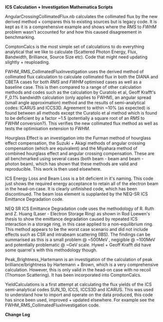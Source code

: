 __ICS Calculation + Investigation Mathematica Scripts__

AngularCrossingCollimatedFlux.nb calculates the collimated flux by the new derived method + compares this to existing sources but is legacy code.
It is kept as it is a comprehensive example and shows where the *RMS* to *FWHM* problem wasn't accounted for and how this caused disagreement in benchmarking.

ComptonCalcs is the most simple set of calculations to do everything analytical that we like to calculate (Scattered Photon Energy, Flux, Bandwidth, Brilliance, Source Size etc).
Code that might need updating slightly + reuploading.

FWHM_RMS_CollimatedFluxInvestigation uses the derived method of collimated flux calculation to calculate collimated flux in both the DIANA and CBETA cases for both *RMS* and *FWHM* optimised cases as well as a baseline case. This is then compared to a range of other calculation methods and codes such as the calculation by Curatolo et al, Geoff Krafft's F_0.1% bandwidth calculation (only applies to FWHM), an angular spread (small angle approximation) method and the results of semi-analytical codes: ICARUS and ICCS3D. Agreement to within ~10% (as expected) is found between all methods except the Curatolo et al method which is found to be deficient by a factor ~1.5 (potentially a square root of an *RMS* to *FWHM* conversion?). This verifies the new collimated flux method as well as tests the optimisation extension to *FWHM*. 

Hourglass Effect is an investigation into the Furman method of hourglass effect compensation, the Suzuki + Akagi methods of angular crossing compensation (which are equivalent)
and the Miyahara method of combined hourglass effect and angular crossing compensation. These are all benchmarked using several cases (both beam - beam and beam - photon beam),
which has shown that these methods are valid and reproducible. This work is then used elsewhere.

ICS Energy Loss and Beam Loss is a bit deficient in it's naming. This code just shows the required energy acceptance to retain all of the electron beam in the head-on case.
It is clearly unfinished code, which has been discontinued. The beam loss element is supplanted by the NEQ-SR ICS Emittance Degradation code. 

NEQ SR ICS Emittance Degradation code uses the methodology of R. Ruth and Z. Huang (Laser - Electron Storage Ring) as shown in Rod Loewen's thesis to show the emittance degradation
caused by repeated ICS interaction in a storage ring, in this case applied to a non-equilibrium ring. This method appears to be the worst case scenario and did not include effects
such as CSR and intrabeam scattering (IBS). The findings can be summarised as this is a small problem @ ~500MeV , negigible @ ~100MeV and potentially problematic @ ~GeV scale.
Hywel + Geoff Krafft did have some quarrel's with this methodology though.

Peak_Brightness_Hartemann is an investigation of the calculation of peak brilliance/brightness by Hartemann + Brown, which is a very comprehensive calculation. However, this is only
valid in the head-on case with no recoil (Thomson Scattering). It has been incorporated into ComptonCalcs.

YieldCalculations is a first attempt at calculating the flux yields of the ICS semi-analytical codes SUN_1D, ICCS, ICCS3D and ICARUS. This was used to understand how to import and operate
on the data produced, this code has since been used, improved + updated elsewhere. For example see the FWHM_RMS_CollimatedFluxInvestigation code.

__Change Log__
